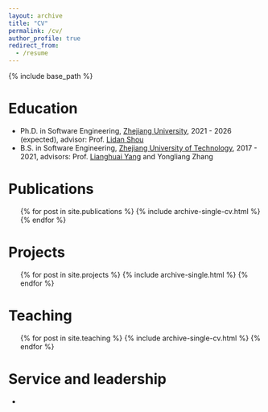 ```yaml
---
layout: archive
title: "CV"
permalink: /cv/
author_profile: true
redirect_from:
  - /resume
---
```


{% include base_path %}

Education
======
* Ph.D. in Software Engineering, [Zhejiang University](https://www.zju.edu.cn/english/), 2021 - 2026 (expected), advisor: Prof. [Lidan Shou](https://person.zju.edu.cn/en/should)
* B.S. in Software Engineering, [Zhejiang University of Technology](http://www.english.zjut.edu.cn/jsp2/index.jsp), 2017 - 2021, advisors: Prof. [Lianghuai Yang](https://www.researchgate.net/profile/Liang-Yang-39) and Yongliang Zhang

<!-- Skills
======
* Skill 1
* Skill 2
  * Sub-skill 2.1
  * Sub-skill 2.2
  * Sub-skill 2.3
* Skill 3 -->

Publications
======
  <ul>{% for post in site.publications %}
    {% include archive-single-cv.html %}
  {% endfor %}</ul>
  
Projects
======
  <ul>{% for post in site.projects %}
  {% include archive-single.html %}
{% endfor %}</ul>
  
Teaching
======
  <ul>{% for post in site.teaching %}
    {% include archive-single-cv.html %}
  {% endfor %}</ul>

Service and leadership
======
* 
